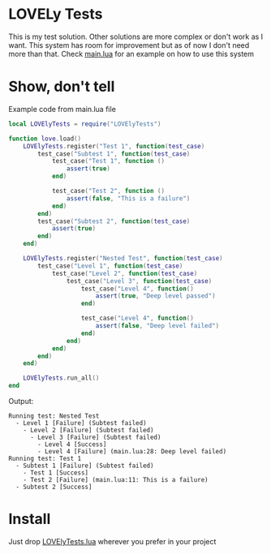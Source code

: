 # LOVELy Tests

This is my test solution. Other solutions are more complex or don't work as I want. This system has room for improvement but as of now I don't need more than that. Check [main.lua](main.lua) for an example on how to use this system

# Show, don't tell

Example code from main.lua file

```lua
local LOVElyTests = require("LOVElyTests")

function love.load() 
    LOVElyTests.register("Test 1", function(test_case)
        test_case("Subtest 1", function(test_case)
            test_case("Test 1", function ()
                assert(true)
            end)

            test_case("Test 2", function ()
                assert(false, "This is a failure")
            end)
        end)
        test_case("Subtest 2", function(test_case)
            assert(true)
        end)
    end)

    LOVElyTests.register("Nested Test", function(test_case)
        test_case("Level 1", function(test_case)
            test_case("Level 2", function(test_case)
                test_case("Level 3", function(test_case)
                    test_case("Level 4", function()
                        assert(true, "Deep level passed")
                    end)

                    test_case("Level 4", function()
                        assert(false, "Deep level failed")
                    end)
                end)
            end)
        end)
    end)

    LOVElyTests.run_all()
end
```

Output:

```
Running test: Nested Test
  - Level 1 [Failure] (Subtest failed)
    - Level 2 [Failure] (Subtest failed)
      - Level 3 [Failure] (Subtest failed)
        - Level 4 [Success]
        - Level 4 [Failure] (main.lua:28: Deep level failed)
Running test: Test 1
  - Subtest 1 [Failure] (Subtest failed)
    - Test 1 [Success]
    - Test 2 [Failure] (main.lua:11: This is a failure)
  - Subtest 2 [Success]
  ```

# Install

Just drop [LOVElyTests.lua](LOVElyTests.lua) wherever you prefer in your project